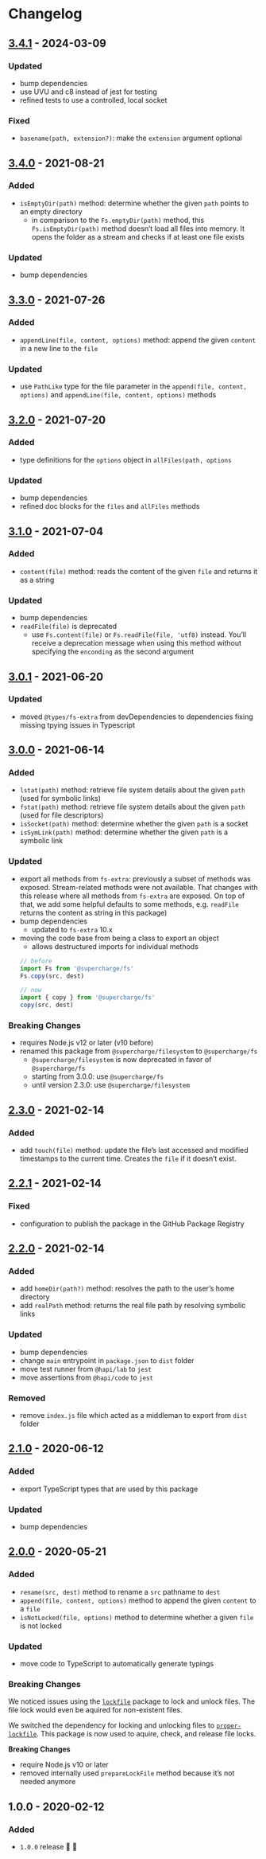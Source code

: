 # Changelog

## [3.4.1](https://github.com/supercharge/fs/compare/v3.4.0...v3.4.1) - 2024-03-09

### Updated
- bump dependencies
- use UVU and c8 instead of jest for testing
- refined tests to use a controlled, local socket

### Fixed
- `basename(path, extension?)`: make the `extension` argument optional


## [3.4.0](https://github.com/supercharge/fs/compare/v3.3.0...v3.4.0) - 2021-08-21

### Added
- `isEmptyDir(path)` method: determine whether the given `path` points to an empty directory
  - in comparison to the `Fs.emptyDir(path)` method, this `Fs.isEmptyDir(path)` method doesn’t load all files into memory. It opens the folder as a stream and checks if at least one file exists

### Updated
- bump dependencies


## [3.3.0](https://github.com/supercharge/fs/compare/v3.2.0...v3.3.0) - 2021-07-26

### Added
- `appendLine(file, content, options)` method: append the given `content` in a new line to the `file`

### Updated
- use `PathLike` type for the file parameter in the `append(file, content, options)` and `appendLine(file, content, options)` methods


## [3.2.0](https://github.com/supercharge/fs/compare/v3.1.0...v3.2.0) - 2021-07-20

### Added
- type definitions for the `options` object in `allFiles(path, options`

### Updated
- bump dependencies
- refined doc blocks for the `files` and `allFiles` methods


## [3.1.0](https://github.com/supercharge/fs/compare/v3.0.1...v3.1.0) - 2021-07-04

### Added
- `content(file)` method: reads the content of the given `file` and returns it as a string

### Updated
- bump dependencies
- `readFile(file)` is deprecated
  - use `Fs.content(file)` or `Fs.readFile(file, 'utf8)` instead. You’ll receive a deprecation message when using this method without specifying the `enconding` as the second argument


## [3.0.1](https://github.com/supercharge/fs/compare/v3.0.0...v3.0.1) - 2021-06-20

### Updated
- moved `@types/fs-extra` from devDependencies to dependencies fixing missing tpying issues in Typescript


## [3.0.0](https://github.com/supercharge/fs/compare/v2.3.0...v3.0.0) - 2021-06-14

### Added
- `lstat(path)` method: retrieve file system details about the given `path` (used for symbolic links)
- `fstat(path)` method: retrieve file system details about the given `path` (used for file descriptors)
- `isSocket(path)` method: determine whether the given `path` is a socket
- `isSymLink(path)` method: determine whether the given `path` is a symbolic link

### Updated
- export all methods from `fs-extra`: previously a subset of methods was exposed. Stream-related methods were not available. That changes with this release where all methods from `fs-extra` are exposed. On top of that, we add some helpful defaults to some methods, e.g. `readFile` returns the content as string in this package)
- bump dependencies
  - updated to `fs-extra` 10.x
- moving the code base from being a class to export an object
  - allows destructured imports for individual methods
  ```js
  // before
  import Fs from '@supercharge/fs'
  Fs.copy(src, dest)

  // now
  import { copy } from '@supercharge/fs'
  copy(src, dest)
  ```

### Breaking Changes
- requires Node.js v12 or later (v10 before)
- renamed this package from `@supercharge/filesystem` to `@supercharge/fs`
  - `@supercharge/filesystem` is now deprecated in favor of `@supercharge/fs`
  - starting from 3.0.0: use `@supercharge/fs`
  - until version 2.3.0: use `@supercharge/filesystem`


## [2.3.0](https://github.com/supercharge/fs/compare/v2.2.1...v2.3.0) - 2021-02-14

### Added
- add `touch(file)` method: update the file’s last accessed and modified timestamps to the current time. Creates the `file` if it doesn’t exist.


## [2.2.1](https://github.com/supercharge/fs/compare/v2.2.0...v2.2.1) - 2021-02-14

### Fixed
- configuration to publish the package in the GitHub Package Registry


## [2.2.0](https://github.com/supercharge/fs/compare/v2.1.0...v2.2.0) - 2021-02-14

### Added
- add `homeDir(path?)` method: resolves the path to the user’s home directory
- add `realPath` method: returns the real file path by resolving symbolic links

### Updated
- bump dependencies
- change `main` entrypoint in `package.json` to `dist` folder
- move test runner from `@hapi/lab` to `jest`
- move assertions from `@hapi/code` to `jest`

### Removed
- remove `index.js` file which acted as a middleman to export from `dist` folder


## [2.1.0](https://github.com/supercharge/fs/compare/v2.0.0...v2.1.0) - 2020-06-12

### Added
- export TypeScript types that are used by this package

### Updated
- bump dependencies


## [2.0.0](https://github.com/supercharge/fs/compare/v1.0.0...v2.0.0) - 2020-05-21

### Added
- `rename(src, dest)` method to rename a `src` pathname to `dest`
- `append(file, content, options)` method to append the given `content` to a `file`
- `isNotLocked(file, options)` method to determine whether a given `file` is not locked

### Updated
- move code to TypeScript to automatically generate typings

### Breaking Changes
We noticed issues using the [`lockfile`](https://github.com/npm/lockfile) package to lock and unlock files. The file lock would even be aquired for non-existent files.

We switched the dependency for locking and unlocking files to [`proper-lockfile`](https://github.com/moxystudio/node-proper-lockfile). This package is now used to aquire, check, and release file locks.

**Breaking Changes**
- require Node.js v10 or later
- removed internally used `prepareLockFile` method because it’s not needed anymore


## 1.0.0 - 2020-02-12

### Added
- `1.0.0` release 🚀 🎉
